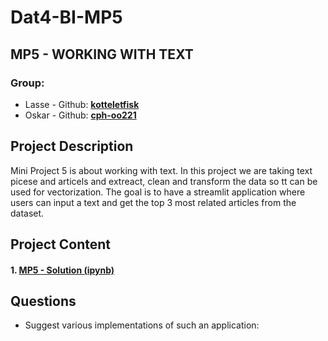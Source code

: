 # Dat4-BI-MP5

## MP5 - WORKING WITH TEXT

### Group:

- Lasse - Github: **[kotteletfisk](https://github.com/kotteletfisk)**
- Oskar - Github: **[cph-oo221](https://github.com/cph-oo221)**

## Project Description

Mini Project 5 is about working with text. In this project we are taking text picese and articels and extreact, clean and transform the data so tt can be used for vectorization. The goal is to have a streamlit application where users can input a text and get the top 3 most related articles from the dataset.

## Project Content

#### **1. [MP5 - Solution (ipynb)](MP5.ipynb)**

## Questions

- Suggest various implementations of such an application:

